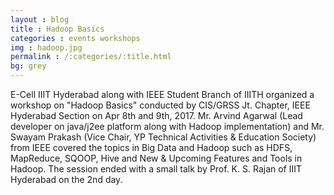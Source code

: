 ```yaml
---
layout : blog
title : Hadoop Basics
categories : events workshops
img : hadoop.jpg 
permalink : /:categories/:title.html
bg: grey
---
```

E-Cell IIIT Hyderabad along with IEEE Student Branch of IIITH organized a workshop on "Hadoop Basics" conducted by CIS/GRSS Jt. Chapter, IEEE Hyderabad Section on Apr 8th and 9th, 2017. Mr. Arvind Agarwal (Lead developer on java/j2ee platform along with Hadoop implementation) and Mr. Swayam Prakash (Vice Chair, YP Technical Activities & Education Society) from IEEE covered the topics in Big Data and Hadoop such as HDFS, MapReduce, SQOOP, Hive and New & Upcoming Features and Tools in Hadoop. The session ended with a small talk by Prof. K. S. Rajan of IIIT Hyderabad on the 2nd day. 